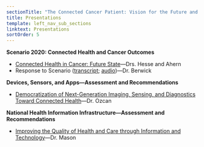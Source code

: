 ```yaml
---
sectionTitle: "The Connected Cancer Patient: Vision for the Future and Recommendations for Action"
title: Presentations
template: left_nav_sub_sections
linktext: Presentations
sortOrder: 5
---
```

**Scenario 2020: Connected Health and Cancer Outcomes**

- <a class="pdf-icon" href="http://deainfo.nci.nih.gov/advisory/pcp/pcp0715/Hesse-Ahern.pdf">Connected Health in Cancer: Future State</a>—Drs. Hesse and Ahern
- Response to Scenario (<a class="pdf-icon" href="http://deainfo.nci.nih.gov/advisory/pcp/pcp0715/Berwick.pdf">transcript</a>; [audio](http://deainfo.nci.nih.gov/advisory/pcp/pcp0715/Berwick-audio.mp3))—Dr. Berwick

**Devices, Sensors, and Apps—Assessment and Recommendations**

- <a class="pdf-icon" href="http://deainfo.nci.nih.gov/advisory/pcp/pcp0715/AydoganOzcan.pdf">Democratization of Next-Generation Imaging, Sensing, and Diagnostics Toward Connected Health</a>—Dr. Ozcan

**National Health Information Infrastructure—Assessment and Recommendations**

- <a class="pdf-icon" href="http://deainfo.nci.nih.gov/advisory/pcp/pcp0715/Mason.pdf">Improving the Quality of Health and Care through Information and Technology</a>—Dr. Mason
